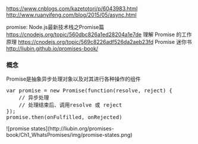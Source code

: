 https://www.cnblogs.com/kazetotori/p/6043983.html
http://www.ruanyifeng.com/blog/2015/05/async.html

promise:
Node.js最新技术栈之Promise篇 https://cnodejs.org/topic/560dbc826a1ed28204a1e7de
理解 Promise 的工作原理 https://cnodejs.org/topic/569c8226adf526da2aeb23fd
Promise 迷你书 http://liubin.github.io/promises-book/

<h3>概念</h3>
Promise是抽象异步处理对象以及对其进行各种操作的组件
<pre>
var promise = new Promise(function(resolve, reject) {
    // 异步处理
    // 处理结束后、调用resolve 或 reject
});
promise.then(onFulfilled, onRejected)
</pre>
![promise states](http://liubin.org/promises-book/Ch1_WhatsPromises/img/promise-states.png)